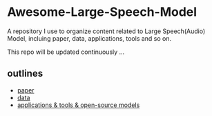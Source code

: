 # Awesome-Large-Speech-Model
A repository I use to organize content related to Large Speech(Audio) Model, incluing paper, data, applications, tools and so on.

This repo will be updated continuously ...

## outlines
- [paper](paper.md)
- [data](SpeechData.md)
- [applications & tools & open-source models](applicaion&tools&models.md) 

